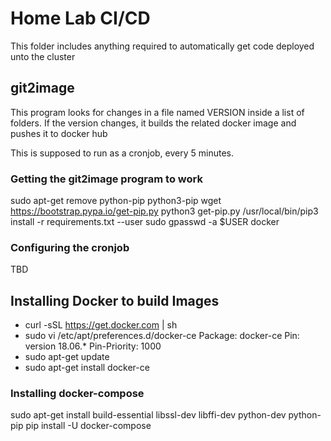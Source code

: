 # Home Lab CI/CD

This folder includes anything required to automatically get code deployed unto the cluster

## git2image

This program looks for changes in a file named VERSION inside a list of folders.
If the version changes, it builds the related docker image and pushes it to docker hub

This is supposed to run as a cronjob, every 5 minutes.

### Getting the git2image program to work
sudo apt-get remove python-pip python3-pip
wget https://bootstrap.pypa.io/get-pip.py
python3 get-pip.py
/usr/local/bin/pip3 install -r requirements.txt --user
sudo gpasswd -a $USER docker

### Configuring the cronjob
TBD

## Installing Docker to build Images

- curl -sSL https://get.docker.com | sh
- sudo vi /etc/apt/preferences.d/docker-ce
Package: docker-ce
Pin: version 18.06.*
Pin-Priority: 1000
- sudo apt-get update
- sudo apt-get install docker-ce



### Installing docker-compose

sudo apt-get install build-essential libssl-dev libffi-dev python-dev python-pip
pip install -U docker-compose

